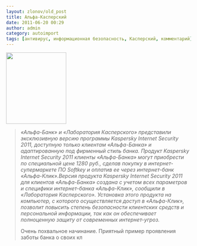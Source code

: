 ```yaml
---
layout: zlonov/old_post
title: Альфа-Касперский
date: 2011-06-20 00:29
author: admin
category: autoimport
tags: [антивирус, информационная безопасность, Касперский, комментарий]
---
```

<div dir="ltr" trbidi="on">
<div><img alt="" height="194" src="https://kaspersky.softkey.ru/images/upload/1/fac42e92d28a749ba1d1f584113f1a11.jpg" title="http://kaspersky.softkey.ru/images/upload/1/fac42e92d28a749ba1d1f584113f1a11.jpg" width="164"/></div>
<a name="more"></a><blockquote>
<em>«Альфа-Банк» и «Лаборатория Касперского» представили эксклюзивную версию программы Kaspersky Internet Security 2011, доступную только клиентам «Альфа-Банка» и адаптированную под фирменный стиль банка. Продукт Kaspersky Internet Security 2011 клиенты «Альфа-Банка» могут приобрести по специальной цене 1280 руб., сделав покупку в интернет-супермаркете ПО Softkey и оплатив ее через интернет-банк «Альфа-Клик».</em><em>Версия продукта Kaspersky Internet Security 2011 для клиентов «Альфа-Банка» создана с учетом всех параметров и специфики интернет-банка «Альфа-Клик», сообщили в «Лаборатория Касперского». Установка этого продукта на компьютер, с которого осуществляется доступ в «Альфа-Клик», позволит повысить степень безопасности клиентских средств и персональной информации, так как он обеспечивает полноценную защиту от современных интернет-угроз.</em>

<em></em>Очень похвальное начинание. Приятный пример проявления заботы банка о своих кл</div>
